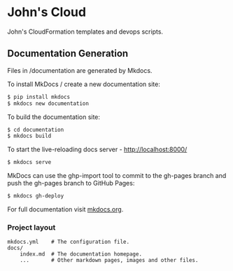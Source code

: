 # John's Cloud

John's CloudFormation templates and devops scripts.


## Documentation Generation

Files in /documentation are generated by Mkdocs.

To install MkDocs / create a new documentation site:
```bash
$ pip install mkdocs
$ mkdocs new documentation
```

To build the documentation site:
```bash
$ cd documentation
$ mkdocs build
```

To start the live-reloading docs server - [http://localhost:8000/](http://localhost:8000/)
```bash
$ mkdocs serve
```

MkDocs can use the ghp-import tool to commit to the gh-pages branch and push the gh-pages branch to GitHub Pages:
```bash
$ mkdocs gh-deploy
```

For full documentation visit [mkdocs.org](http://mkdocs.org).

### Project layout

    mkdocs.yml    # The configuration file.
    docs/
        index.md  # The documentation homepage.
        ...       # Other markdown pages, images and other files.
